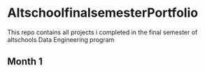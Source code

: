 # AltschoolfinalsemesterPortfolio

This repo contains all projects i completed  in the final semester of altschools Data Engineering program

## Month 1
